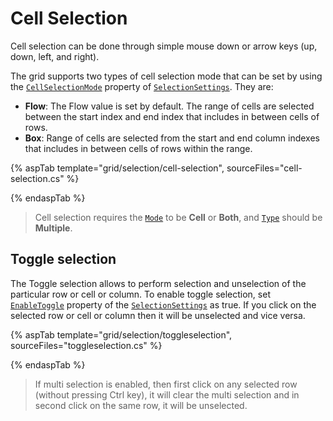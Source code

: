 # Cell Selection

Cell selection can be done through simple mouse down or arrow keys (up, down, left, and right).

The grid supports two types of cell selection mode that can be set by using
the [`CellSelectionMode`](https://help.syncfusion.com/cr/aspnetcore-js2/Syncfusion.EJ2.Grids.GridSelectionSettings.html#Syncfusion_EJ2_Grids_GridSelectionSettings_CellSelectionMode) property of [`SelectionSettings`](https://help.syncfusion.com/cr/aspnetcore-js2/Syncfusion.EJ2.Grids.GridSelectionSettings.html). They are:

* **Flow**: The Flow value is set by default. The range of cells are selected between the start index and end index that includes in between cells of rows.
* **Box**: Range of cells are selected from the start and end column indexes that includes in between cells of rows within the range.

{% aspTab template="grid/selection/cell-selection", sourceFiles="cell-selection.cs" %}

{% endaspTab %}

> Cell selection requires the [`Mode`](https://help.syncfusion.com/cr/aspnetcore-js2/Syncfusion.EJ2.Grids.GridSelectionSettings.html#Syncfusion_EJ2_Grids_GridSelectionSettings_Mode) to be **Cell** or  **Both**, and
[`Type`](https://help.syncfusion.com/cr/aspnetcore-js2/Syncfusion.EJ2.Grids.GridSelectionSettings.html#Syncfusion_EJ2_Grids_GridSelectionSettings_Type) should be **Multiple**.

## Toggle selection

The Toggle selection allows to perform selection and unselection of the particular row or cell or column. To enable toggle selection, set [`EnableToggle`](https://help.syncfusion.com/cr/aspnetcore-js2/Syncfusion.EJ2.Grids.GridSelectionSettings.html#Syncfusion_EJ2_Grids_GridSelectionSettings_EnableToggle) property of the [`SelectionSettings`](https://help.syncfusion.com/cr/aspnetcore-js2/Syncfusion.EJ2.Grids.GridSelectionSettings.html) as true. If you click on the selected row or cell or column then it will be unselected and vice versa.

{% aspTab template="grid/selection/toggleselection", sourceFiles="toggleselection.cs" %}

{% endaspTab %}

> If multi selection is enabled, then first click on any selected row (without pressing Ctrl key), it will clear the multi selection and in second click on the same row, it will be unselected.